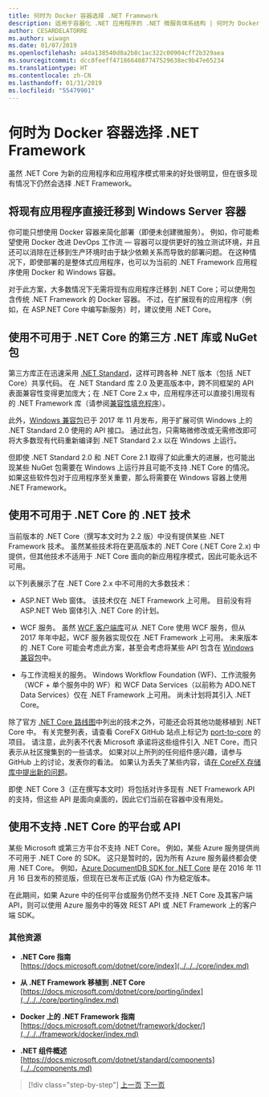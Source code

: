 ```yaml
---
title: 何时为 Docker 容器选择 .NET Framework
description: 适用于容器化 .NET 应用程序的 .NET 微服务体系结构 | 何时为 Docker 容器选择 .NET Framework
author: CESARDELATORRE
ms.author: wiwagn
ms.date: 01/07/2019
ms.openlocfilehash: a4da138540d8a2b8c1ac322c00904cff2b329aea
ms.sourcegitcommit: dcc8feeff4718664087747529638ec9b47e65234
ms.translationtype: HT
ms.contentlocale: zh-CN
ms.lasthandoff: 01/31/2019
ms.locfileid: "55479901"
---
```

# <a name="when-to-choose-net-framework-for-docker-containers"></a>何时为 Docker 容器选择 .NET Framework

虽然 .NET Core 为新的应用程序和应用程序模式带来的好处很明显，但在很多现有情况下仍然会选择 .NET Framework。

## <a name="migrating-existing-applications-directly-to-a-windows-server-container"></a>将现有应用程序直接迁移到 Windows Server 容器

你可能只想使用 Docker 容器来简化部署（即便未创建微服务）。 例如，你可能希望使用 Docker 改进 DevOps 工作流 — 容器可以提供更好的独立测试环境，并且还可以消除在迁移到生产环境时由于缺少依赖关系而导致的部署问题。 在这种情况下，即使部署的是整体式应用程序，也可以为当前的 .NET Framework 应用程序使用 Docker 和 Windows 容器。

对于此方案，大多数情况下无需将现有应用程序迁移到 .NET Core；可以使用包含传统 .NET Framework 的 Docker 容器。 不过，在扩展现有的应用程序（例如，在 ASP.NET Core 中编写新服务）时，建议使用 .NET Core。

## <a name="using-third-party-net-libraries-or-nuget-packages-not-available-for-net-core"></a>使用不可用于 .NET Core 的第三方 .NET 库或 NuGet 包

第三方库正在迅速采用 [.NET Standard](../../net-standard.md)，这样可跨各种 .NET 版本（包括 .NET Core）共享代码。 在 .NET Standard 库 2.0 及更高版本中，跨不同框架的 API 表面兼容性变得更加庞大；在 .NET Core 2.x 中，应用程序还可以直接引用现有的 .NET Framework 库（请参阅[兼容性填充程序](https://github.com/dotnet/standard/blob/master/docs/netstandard-20/README.md#net-framework-461-supporting-net-standard-20)）。

此外，[Windows 兼容包](../../../core/porting/windows-compat-pack.md)已于 2017 年 11 月发布，用于扩展可供 Windows 上的 .NET Standard 2.0 使用的 API 接口。 通过此包，只需略微修改或无需修改即可将大多数现有代码重新编译到 .NET Standard 2.x 以在 Windows 上运行。

但即使 .NET Standard 2.0 和 .NET Core 2.1 取得了如此重大的进展，也可能出现某些 NuGet 包需要在 Windows 上运行并且可能不支持 .NET Core 的情况。 如果这些软件包对于应用程序至关重要，那么将需要在 Windows 容器上使用 .NET Framework。

## <a name="using-net-technologies-not-available-for-net-core"></a>使用不可用于 .NET Core 的 .NET 技术 

当前版本的 .NET Core（撰写本文时为 2.2 版）中没有提供某些 .NET Framework 技术。 虽然某些技术将在更高版本的 .NET Core (.NET Core 2.x) 中提供，但其他技术不适用于 .NET Core 面向的新应用程序模式，因此可能永远不可用。

以下列表展示了在 .NET Core 2.x 中不可用的大多数技术：

-   ASP.NET Web 窗体。 该技术仅在 .NET Framework 上可用。 目前没有将 ASP.NET Web 窗体引入 .NET Core 的计划。

-   WCF 服务。 虽然 [WCF 客户端库](https://github.com/dotnet/wcf)可从 .NET Core 使用 WCF 服务，但从 2017 年年中起，WCF 服务器实现仅在 .NET Framework 上可用。 未来版本的 .NET Core 可能会考虑此方案，甚至会考虑将某些 API 包含在 [Windows 兼容包](../../../core/porting/windows-compat-pack.md)中。

-   与工作流相关的服务。 Windows Workflow Foundation (WF)、工作流服务（WCF + 单个服务中的 WF）和 WCF Data Services（以前称为 ADO.NET Data Services）仅在 .NET Framework 上可用。 尚未计划将其引入 .NET Core。

除了官方 [.NET Core 路线图](https://github.com/aspnet/Home/wiki/Roadmap)中列出的技术之外，可能还会将其他功能移植到 .NET Core 中。 有关完整列表，请查看 CoreFX GitHub 站点上标记为 [port-to-core](https://github.com/dotnet/corefx/issues?q=is%3Aopen+is%3Aissue+label%3Aport-to-core) 的项目。 请注意，此列表不代表 Microsoft 承诺将这些组件引入 .NET Core，而只表示从社区搜集到的一些请求。 如果对以上所列的任何组件感兴趣，请参与 GitHub 上的讨论，发表你的看法。 如果认为丢失了某些内容，请[在 CoreFX 存储库中提出新的问题](https://github.com/dotnet/corefx/issues/new)。

即使 .NET Core 3（正在撰写本文时）将包括对许多现有 .NET Framework API 的支持，但这些 API 是面向桌面的，因此它们当前在容器中没有用处。

## <a name="using-a-platform-or-api-that-does-not-support-net-core"></a>使用不支持 .NET Core 的平台或 API

某些 Microsoft 或第三方平台不支持 .NET Core。 例如，某些 Azure 服务提供尚不可用于 .NET Core 的 SDK。 这只是暂时的，因为所有 Azure 服务最终都会使用 .NET Core。 例如，[Azure DocumentDB SDK for .NET Core](https://www.nuget.org/packages/Microsoft.Azure.DocumentDB.Core/1.2.1) 是在 2016 年 11 月 16 日发布的预览版，但现在已发布正式版 (GA) 作为稳定版本。

在此期间，如果 Azure 中的任何平台或服务仍然不支持 .NET Core 及其客户端 API，则可以使用 Azure 服务中的等效 REST API 或 .NET Framework 上的客户端 SDK。

### <a name="additional-resources"></a>其他资源

-   **.NET Core 指南**  
    [https://docs.microsoft.com/dotnet/core/index](../../../core/index.md)

-   **从 .NET Framework 移植到 .NET Core**  
    [https://docs.microsoft.com/dotnet/core/porting/index](../../../core/porting/index.md)

-   **Docker 上的 .NET Framework 指南**  
    [https://docs.microsoft.com/dotnet/framework/docker/](../../../framework/docker/index.md)

-   **.NET 组件概述**  
    [https://docs.microsoft.com/dotnet/standard/components](../../components.md)

>[!div class="step-by-step"]
>[上一页](net-core-container-scenarios.md)
>[下一页](container-framework-choice-factors.md)